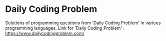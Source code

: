 # Daily Coding Problem
 Solutions of programming questions from 'Daily Coding Problem' in various programming languages.   Link for 'Daily Coding Problem' : https://www.dailycodingproblem.com/
